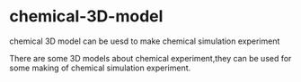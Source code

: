 # chemical-3D-model
chemical 3D model can be uesd to make chemical simulation experiment

There are some 3D models about chemical experiment,they can be used for some making of chemical simulation experiment.
